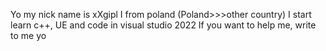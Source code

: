 Yo my nick name is xXgipl
I from poland (Poland>>>other country)
I start learn c++, UE and code in visual studio 2022
If you want to help me, write to me
yo
